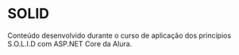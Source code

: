 # SOLID
Conteúdo desenvolvido durante o curso de aplicação dos princípios S.O.L.I.D com ASP.NET Core da Alura.
